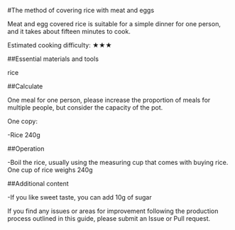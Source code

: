 #The method of covering rice with meat and eggs

Meat and egg covered rice is suitable for a simple dinner for one person, and it takes about fifteen minutes to cook.

Estimated cooking difficulty: ★★★

##Essential materials and tools

rice

##Calculate

One meal for one person, please increase the proportion of meals for multiple people, but consider the capacity of the pot.

One copy:

-Rice 240g

##Operation

-Boil the rice, usually using the measuring cup that comes with buying rice. One cup of rice weighs 240g

##Additional content

-If you like sweet taste, you can add 10g of sugar

If you find any issues or areas for improvement following the production process outlined in this guide, please submit an Issue or Pull request.